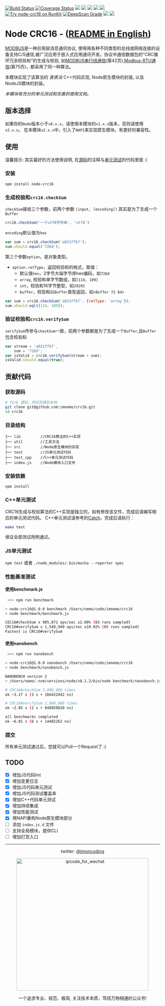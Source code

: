 [![Build Status](https://travis-ci.org/imnemo/crc16.svg?branch=master)](https://travis-ci.org/imnemo/crc16)
[![Coverage Status](https://coveralls.io/repos/github/imnemo/crc16/badge.svg?branch=master)](https://coveralls.io/github/imnemo/crc16?branch=master)
<a href="https://www.npmjs.com/package/node-crc16" alt="NPM latest version"><img src="https://img.shields.io/npm/v/node-crc16.svg"></a>
<a href="https://www.npmjs.com/package/node-crc16" alt="NPM total downloads"><img src="https://img.shields.io/npm/dt/node-crc16.svg"></a>
<a href="https://github.com/imnemo/crc16" alt="Github stars"><img src="https://img.shields.io/github/stars/imnemo/crc16.svg?style=social&label=Star"></a>
<a href="https://github.com/imnemo/crc16" alt="Github forks"><img src="https://img.shields.io/github/forks/imnemo/crc16.svg?style=social&label=Fork"></a>
<a href="https://npms.io/search?q=node-crc16" alt="NPM latest version"><img src="https://badges.npms.io/node-crc16.svg"></a>
<a href="https://npm.runkit.com/node-crc16"><img src="https://badge.runkitcdn.com/node-crc16.svg" alt="Try node-crc16 on RunKit"/></a>
<a href="https://deepscan.io/dashboard/#view=project&pid=1291&bid=3472"><img src="https://deepscan.io/api/projects/1291/branches/3472/badge/grade.svg" alt="DeepScan Grade"></a>
<a href="https://github.com/imnemo/crc16" alt="Github contributors"><img src="https://img.shields.io/github/contributors/imnemo/crc16.svg"></a>
<a href="https://app.fossa.io/projects/git%2Bgithub.com%2Fimnemo%2Fcrc16?ref=badge_shield" alt="FOSSA Status"><img src="https://app.fossa.io/api/projects/git%2Bgithub.com%2Fimnemo%2Fcrc16.svg?type=shield"/></a>

# Node CRC16 - ([README in English](./README.md))

[MODBUS][1]是一种应用层消息通讯协议, 使得用各种不同类型的总线或网络连接的设备支持C/S通信,被广泛应用于嵌入式应用通讯开发。协议中通信数据包的“CRC循环冗余校验和”的生成与校验, 如[MODBUS串行线通信][2](第42页),[Modbus-RTU通信][3](第75页)，都采用了同一种算法。

本模块实现了该算法的 _查表法_ C++代码实现, Node原生模块的封装, 以及NodeJS模块的封装。

*本模块有充分的单元测试和完善的使用文档。*

## 版本选择

如果你的`Node`版本小于`v8.x.x`，请使用本模块的`v1.x.x`版本，否则请使用`v2.x.x`。 在本模块`v2.x.x`中，引入了`NAPI`来实现原生模块，有更好的兼容性。

## 使用

温馨提示: 其实最好的方法使用说明, 在[源码](./index.js)的注释与[单元测试](./test)的代码里面 :)

### 安装
`npm install node-crc16`

### 生成校验和`crc16.checkSum`
`checkSum`接收三个参数，前两个参数 `(input, [encoding])` 其实是为了生成一个`Buffer`
```javascript
crc16.checkSum('一个utf8字符串', 'utf8')
```
`encoding`默认值为`hex`
```javascript
var sum = crc16.checkSum('a031ffb7');
sum.should.equal('726d');
```
第三个参数`option`，是对象类型。
 + `option.retType`，返回校验和的格式，取值：
    * 默认值`hex`，2字节大端字节序hex编码，如`726d`
    * `array`, 校验和单字节数组，如`[114, 109]`
    * `int`，校验和16字节整型，如`29293`
    * `buffer`，校验和以`Buffer`类型返回，如`<Buffer 72 6d>`
```javascript
var sum = crc16.checkSum('a031ffb7', {retType: 'array'});
sum.should.eql([114, 109]);
```


### 验证校验和`crc16.verifySum`
`verifySum`传参与`checkSum`一致，前两个参数都是为了生成一个`Buffer`,且`Buffer`包含校验和
```javascript
var stream = 'a031ffb7',
    sum = '726d';
var isValid = crc16.verifySum(stream + sum);
isValid.should.equal(true);
```



## 贡献代码

### 获取源码
```sh
# fork 源码，然后克隆到本地
git clone git@github.com:imnemo/crc16.git
cd crc16
```

### 目录结构
```
├── lib         //CRC16算法的C++实现
├── util        //工具方法
├── src         //Node原生模块的实现
├── test        //JS单元测试代码
├── test_cpp    //C++单元测试代码
├── index.js    //Node模块入口文件
```

### 安装依赖
`npm install`

### C++单元测试
CRC16生成与校验算法的C++实现是独立的，如有修改该文件，完成后请编写相应的单元测试代码。
C++单元测试请参考的[Catch](https://github.com/philsquared/Catch)，完成后请执行：
```bash
make test
```
保证全部测试用例通过。

### JS单元测试
`npm test` 或者 `./node_modules/.bin/mocha --reporter spec`

### 性能基准测试
#### 使用benchmark.js
```bash
 >>> npm run benchmark

> node-crc16@1.0.0 benchmark /Users/nemo/code/imnemo/crc16
> node benchmark/benchmark.js

CEC16#checkSum x 905,071 ops/sec ±2.00% (83 runs sampled)
CRC16#verifySum x 1,540,940 ops/sec ±19.92% (65 runs sampled)
Fastest is CRC16#verifySum
```

#### 使用nanobench
```bash
 >>> npm run nanobench

> node-crc16@1.0.0 nanobench /Users/nemo/code/imnemo/crc16
> node benchmark/nanobench.js

NANOBENCH version 2
> /Users/nemo/.nvm/versions/node/v8.1.2/bin/node benchmark/nanobench.js

# CRC16#checkSum 2,000,000 times
ok ~3.17 s (3 s + 166422442 ns)

# CRC16#verifySum 2,000,000 times
ok ~2.85 s (2 s + 848059820 ns)

all benchmarks completed
ok ~6.01 s (6 s + 14482262 ns)
```

### 提交
所有单元测试通过后，您就可以Pull一个Request了 :)


## TODO
  - [x] 增加JS代码lint
  - [x] 增加变更日志
  - [x] 增加JS代码单元测试
  - [x] 增加JS代码测试覆盖率
  - [x] 增加C++代码单元测试
  - [x] 增加持续集成
  - [x] 增加性能测试
  - [x] 用NAPI重构Node原生模块部分
  - [ ] 添加 `index.js.d` 文件
  - [ ] 支持全局模块，提供CLI
  - [ ] 增加打赏入口

  ---
<p align="center">
twitter: <a href="https://twitter.com/imoncoding" alt="@imoncoding">@imoncoding</a>
</p>
<p align="center">
<img width="430" height="430" src="http://cdn-qiniu.algovis.fun/imnemo/qrcode_for_wechat.jpg" alt="qrcode_for_wechat">
</p>
<p align="center">一个追求专业、规范、极简, 关注技术本质，笃信万物相通的公众号!</p>



[1]: http://modbus.org/specs.php
[2]: https://www.honeywellprocess.com/library/support/Public/Documents/51-52-25-66.pdf
[3]: http://modbus.org/docs/Modbus_over_serial_line_V1_02.pdf
